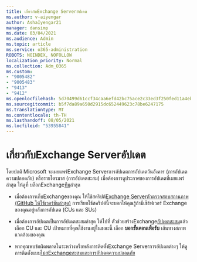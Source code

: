 ```yaml
---
title: เกี่ยวกับExchange Serverอัปเดต
ms.author: v-aiyengar
author: AshaIyengar21
manager: dansimp
ms.date: 03/04/2021
ms.audience: Admin
ms.topic: article
ms.service: o365-administration
ROBOTS: NOINDEX, NOFOLLOW
localization_priority: Normal
ms.collection: Adm_O365
ms.custom:
- "9005482"
- "9005483"
- "9413"
- "9412"
ms.openlocfilehash: 5d70499d61ccf34caa6efd42bc75ace2c33ed3f250fed11a4eba0ae040caa9bf
ms.sourcegitcommit: b5f7da89a650d2915dc652449623c78be6247175
ms.translationtype: MT
ms.contentlocale: th-TH
ms.lasthandoff: 08/05/2021
ms.locfileid: "53955841"
---
```

# <a name="about-exchange-server-updates"></a>เกี่ยวกับExchange Serverอัปเดต

โดยปกติ Microsoft จะเผยแพร่Exchange Serverการอัปเดตการอัปเดตวันอังคาร (การอัปเดตความปลอดภัย) หรือรายไตรมาส (การอัปเดตสะสม) เมื่อต้องการดูประกาศของการอัปเดตที่เผยแพร่ล่าสุด ให้ดูที่ บล็อกExchange[ทีม](https://aka.ms/ehlo)ล่าสุด

- เมื่อต้องการเก็บExchangeของคุณ ให้ใช้สคริปต์[Exchange Serverตัวตรวจสอบสถานภาพ (GitHub ให้ใช้เวอร์ชันล่าสุด)](https://aka.ms/ExchangeHealthChecker) การเรียกใช้สคริปต์นี้จะบอกให้คุณรู้ถ้ามีเซิร์ฟเวอร์ Exchange ของคุณอยู่หลังการอัปเดต (CUs และ SUs)

- เมื่อต้องการอัปเดตเป็นการอัปเดตสะสมล่าสุด ให้ไปที่ ตัวช่วยสร้างExchange[อัปเดตสะสม](https://aka.ms/ExchangeUpdateWizard)แล้วเลือก CU และ CU เป้าหมายที่คุณใช้งานอยู่ในขณะนี้ เลือก **บอกขั้นตอนเพื่อรับ** เส้นทางสภาพแวดล้อมของคุณ

- หากคุณพบข้อผิดพลาดในระหว่างหรือหลังการติดตั้งExchange Serverการอัปเดตต่างๆ ให้ดู การติดตั้งแบบ[ไม่สExchangeสะสมและการอัปเดตความปลอดภัย](https://docs.microsoft.com/exchange/troubleshoot/client-connectivity/exchange-security-update-issues)
